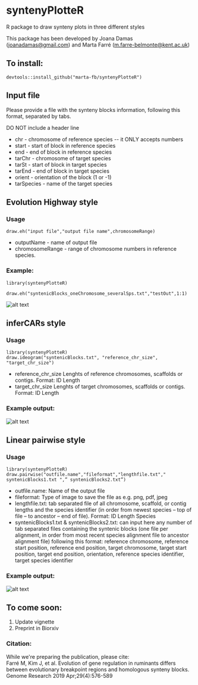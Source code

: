 # syntenyPlotteR
R package to draw synteny plots in three different styles

This package has been developed by Joana Damas (joanadamas@gmail.com) and Marta Farré (m.farre-belmonte@kent.ac.uk)

## To install:
`devtools::install_github("marta-fb/syntenyPlotteR")`


## Input file

Please provide a file with the synteny blocks information, following this format, separated by tabs.  

  DO NOT include a header line
  
* chr - chromosome of reference species -- it ONLY accepts numbers  
* start - start of block in reference species  
* end - end of block in reference species  
* tarChr - chromosome of target species  
* tarSt - start of block in target species 
* tarEnd - end of block in target species 
* orient - orientation of the block (1 or -1) 
* tarSpecies - name of the target species   

## Evolution Highway style

### Usage

`draw.eh("input file","output file name",chromosomeRange)`


* outputName - name of output file   
* chromosomeRange - range of chromosome numbers in reference species.


### Example:  
`library(syntenyPlotteR)`

`draw.eh("syntenicBlocks_oneChromosome_severalSps.txt","testOut",1:1)`

![alt text](https://github.com/marta-fb/syntenyPlotteR/blob/master/vignettes/images/exampleEH.png?raw=true)  

## inferCARs style


### Usage

`library(syntenyPlotteR)`  
`draw.ideogram("syntenicBlocks.txt", "reference_chr_size", "target_chr_size")`

* reference_chr_size Lenghts of reference chromosomes, scaffolds or contigs. Format: ID Length  
* target_chr_size Lenghts of target chromosomes, scaffolds or contigs. Format: ID Length  


### Example output:

![alt text](https://github.com/marta-fb/syntenyPlotteR/blob/master/vignettes/images/exampleInferCARs.png?raw=true)


## Linear pairwise style

### Usage

`library(syntenyPlotteR)`
`draw.pairwise("outfile.name","fileformat","lengthfile.txt"," syntenicBlocks1.txt ",” syntenicBlocks2.txt”)`

*	outfile.name: Name of the output file
*	fileformat: Type of image to save the file as e.g. png, pdf, jpeg
*	lengthfile.txt: tab separated file of all chromosome, scaffold, or contig lengths and the species identifier (in order from newest species – top of file – to ancestor – end of file). Format: ID Length Species
*	syntenicBlocks1.txt & syntenicBlocks2.txt: can input here any number of tab separated files containing the syntenic blocks (one file per alignment, in order from most recent species alignment file to ancestor alignment file) following this format: reference chromosome, reference start position, reference end position, target chromosome, target start position, target end position, orientation, reference species identifier, target species identifier


### Example output:

![alt text](https://github.com/marta-fb/syntenyPlotteR/blob/master/vignettes/images/example_pairwise_image.png?raw=true)


## To come soon:

1. Update vignette
2. Preprint in Biorxiv

### Citation:
While we're preparing the publication, please cite:  
Farré M, Kim J, et al. Evolution of gene regulation in ruminants differs between evolutionary breakpoint regions and homologous synteny blocks. Genome Research 2019 Apr;29(4):576-589
